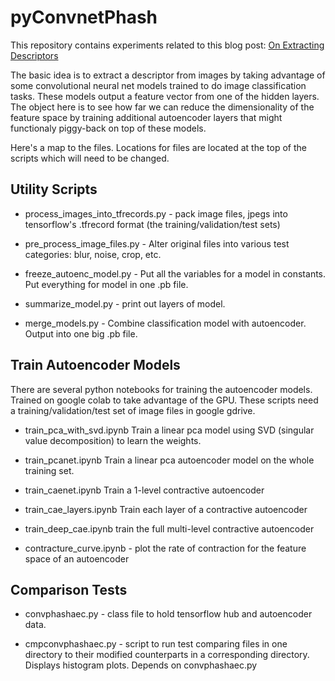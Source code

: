 # pyConvnetPhash

This repository contains experiments related to this blog post:
[On Extracting Descriptors](https://starkdg.github.io/posts/concise-image-descriptor)

The basic idea is to extract a descriptor from images by taking advantage of some convolutional neural
net models trained to do image classification tasks.  These models output a feature vector from one of
the hidden layers. The object here is to see how far we can reduce the dimensionality of the feature
space by training additional autoencoder layers that might functionaly piggy-back on top of these models. 

Here's a map to the files. Locations for files are located at the top of the scripts which will need
to be changed.

## Utility Scripts

- process_images_into_tfrecords.py - pack image files, jpegs into tensorflow's .tfrecord format (the training/validation/test sets)

- pre_process_image_files.py - Alter original files into various test categories: blur, noise, crop, etc. 

- freeze_autoenc_model.py - Put all the variables for a model in constants. Put everything for model in one .pb file.

- summarize_model.py - print out layers of model.

- merge_models.py - Combine classification model with autoencoder. Output into one big .pb file.


## Train Autoencoder Models

There are several python notebooks for training the autoencoder models. Trained on google colab to
take advantage of the GPU.  These scripts need a training/validation/test set of image files in google gdrive.

- train_pca_with_svd.ipynb Train a linear pca model using SVD (singular value decomposition) to learn the weights.

- train_pcanet.ipynb Train a linear pca autoencoder model on the whole training set.

- train_caenet.ipynb Train a 1-level contractive autoencoder

- train_cae_layers.ipynb Train each layer of a contractive autoencoder

- train_deep_cae.ipynb train the full multi-level contractive  autoencoder

- contracture_curve.ipynb - plot the rate of contraction for the feature space of an autoencoder

## Comparison Tests

- convphashaec.py - class file to hold tensorflow hub and autoencoder data.  

- cmpconvphashaec.py - script to run test comparing files in one directory to their modified counterparts in a corresponding directory.
				       Displays histogram plots.  Depends on convphashaec.py



